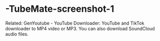 # -TubeMate-screenshot-1
Related: GenYoutube - YouTube Downloader: YouTube and TikTok downloader to MP4 video or MP3. You can also download SoundCloud audio files.
